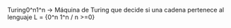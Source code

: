 Turing0^n1^n -> Máquina de Turing que decide si una cadena pertenece al lenguaje L = {0^n 1^n / n >=0} 
